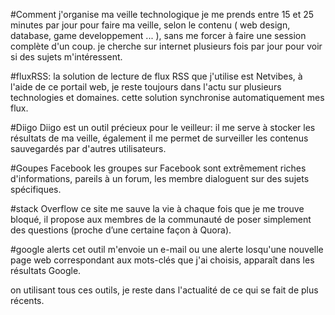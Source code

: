 #Comment j'organise ma veille technologique
je me prends entre 15 et 25 minutes par jour pour faire ma veille, selon le contenu ( web design, database, game developpement ... ), sans me forcer à faire une session complète d'un coup.
je cherche sur internet plusieurs fois par jour pour voir si des sujets m'intéressent.

#fluxRSS: 
la solution de lecture de flux RSS que j'utilise est Netvibes, à l'aide de ce portail web, je reste toujours dans l'actu sur plusieurs technologies et domaines.
cette solution synchronise  automatiquement mes flux.

#Diigo
Diigo est un outil précieux pour le veilleur: il me serve à stocker les résultats de ma veille, également il me permet de surveiller les contenus sauvegardés par d'autres utilisateurs.

#Goupes Facebook 
les groupes sur Facebook sont extrêmement riches d'informations, pareils à un forum, les membre dialoguent sur des sujets spécifiques.

#stack Overflow 
ce site me sauve la vie à chaque fois que je me trouve bloqué, il propose aux membres de la communauté de poser simplement des questions (proche d’une certaine façon à Quora).

#google alerts 
cet outil m'envoie un e-mail ou une alerte losqu'une nouvelle page web correspondant aux mots-clés que j'ai choisis, apparaît dans les résultats Google.


on utilisant tous ces outils, je reste  dans l'actualité de ce qui se fait de plus récents. 